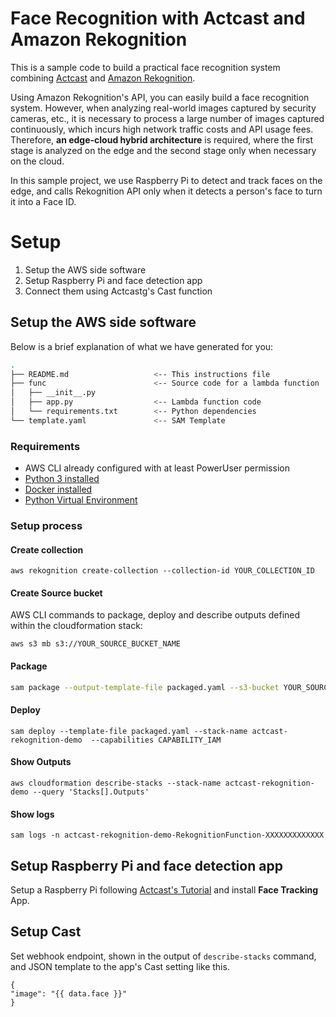 # Face Recognition with Actcast and Amazon Rekognition

This is a sample code to build a practical face recognition system combining [Actcast](https://actcast.io) and [Amazon Rekognition](https://aws.amazon.com/rekognition/).

Using Amazon Rekognition's API, you can easily build a face recognition system.
However, when analyzing real-world images captured by security cameras, etc., it is necessary to process a large number of images captured continuously, which incurs high network traffic costs and API usage fees.
Therefore, **an edge-cloud hybrid architecture** is required, where the first stage is analyzed on the edge and the second stage only when necessary on the cloud.

In this sample project, we use Raspberry Pi to detect and track faces on the edge, and calls Rekognition API only when it detects a person's face to turn it into a Face ID.

# Setup

1. Setup the AWS side software
2. Setup Raspberry Pi and face detection app
3. Connect them using Actcastg's Cast function

## Setup the AWS side software

Below is a brief explanation of what we have generated for you:

```bash
.
├── README.md                   <-- This instructions file
├── func                        <-- Source code for a lambda function
│   ├── __init__.py
│   ├── app.py                  <-- Lambda function code
│   └── requirements.txt        <-- Python dependencies
└── template.yaml               <-- SAM Template
```

### Requirements

* AWS CLI already configured with at least PowerUser permission
* [Python 3 installed](https://www.python.org/downloads/)
* [Docker installed](https://www.docker.com/community-edition)
* [Python Virtual Environment](http://docs.python-guide.org/en/latest/dev/virtualenvs/)

### Setup process


#### Create collection

```
aws rekognition create-collection --collection-id YOUR_COLLECTION_ID
```


#### Create Source bucket

AWS CLI commands to package, deploy and describe outputs defined within the cloudformation stack:

```
aws s3 mb s3://YOUR_SOURCE_BUCKET_NAME

```

#### Package

```bash
sam package --output-template-file packaged.yaml --s3-bucket YOUR_SOURCE_BUCKET_NAME
```

#### Deploy

```
sam deploy --template-file packaged.yaml --stack-name actcast-rekognition-demo  --capabilities CAPABILITY_IAM
```


#### Show Outputs

```
aws cloudformation describe-stacks --stack-name actcast-rekognition-demo --query 'Stacks[].Outputs'
```


#### Show logs

```
sam logs -n actcast-rekognition-demo-RekognitionFunction-XXXXXXXXXXXXX
```

## Setup Raspberry Pi and face detection app

Setup a Raspberry Pi following [Actcast's Tutorial](https://actcast.io/docs/) and install **Face Tracking** App.

## Setup Cast

Set webhook endpoint, shown in the output of `describe-stacks` command,  and JSON template to the app's Cast setting like this.

```
{
"image": "{{ data.face }}"
}
```
